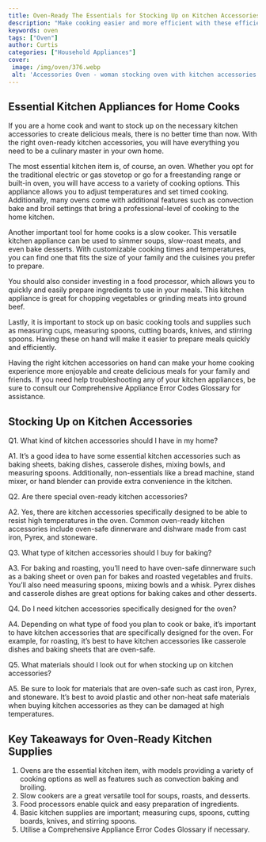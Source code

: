 ```yaml
---
title: Oven-Ready The Essentials for Stocking Up on Kitchen Accessories
description: "Make cooking easier and more efficient with these efficient and reliable kitchen items Let Oven-Ready equip you with an essential selection of kitchen accessories that will save time and bring delicious dishes"
keywords: oven
tags: ["Oven"]
author: Curtis
categories: ["Household Appliances"]
cover: 
 image: /img/oven/376.webp
 alt: 'Accessories Oven - woman stocking oven with kitchen accessories'
---
```

## Essential Kitchen Appliances for Home Cooks

If you are a home cook and want to stock up on the necessary kitchen accessories to create delicious meals, there is no better time than now. With the right oven-ready kitchen accessories, you will have everything you need to be a culinary master in your own home.

The most essential kitchen item is, of course, an oven. Whether you opt for the traditional electric or gas stovetop or go for a freestanding range or built-in oven, you will have access to a variety of cooking options. This appliance allows you to adjust temperatures and set timed cooking. Additionally, many ovens come with additional features such as convection bake and broil settings that bring a professional-level of cooking to the home kitchen.

Another important tool for home cooks is a slow cooker. This versatile kitchen appliance can be used to simmer soups, slow-roast meats, and even bake desserts. With customizable cooking times and temperatures, you can find one that fits the size of your family and the cuisines you prefer to prepare.

You should also consider investing in a food processor, which allows you to quickly and easily prepare ingredients to use in your meals. This kitchen appliance is great for chopping vegetables or grinding meats into ground beef.

Lastly, it is important to stock up on basic cooking tools and supplies such as measuring cups, measuring spoons, cutting boards, knives, and stirring spoons. Having these on hand will make it easier to prepare meals quickly and efficiently.

Having the right kitchen accessories on hand can make your home cooking experience more enjoyable and create delicious meals for your family and friends. If you need help troubleshooting any of your kitchen appliances, be sure to consult our Comprehensive Appliance Error Codes Glossary for assistance.

## Stocking Up on Kitchen Accessories 

Q1. What kind of kitchen accessories should I have in my home? 

A1. It’s a good idea to have some essential kitchen accessories such as baking sheets, baking dishes, casserole dishes, mixing bowls, and measuring spoons. Additionally, non-essentials like a bread machine, stand mixer, or hand blender can provide extra convenience in the kitchen. 

Q2. Are there special oven-ready kitchen accessories? 

A2. Yes, there are kitchen accessories specifically designed to be able to resist high temperatures in the oven. Common oven-ready kitchen accessories include oven-safe dinnerware and dishware made from cast iron, Pyrex, and stoneware. 

Q3. What type of kitchen accessories should I buy for baking? 

A3. For baking and roasting, you’ll need to have oven-safe dinnerware such as a baking sheet or oven pan for bakes and roasted vegetables and fruits. You’ll also need measuring spoons, mixing bowls and a whisk. Pyrex dishes and casserole dishes are great options for baking cakes and other desserts. 

Q4. Do I need kitchen accessories specifically designed for the oven? 

A4. Depending on what type of food you plan to cook or bake, it’s important to have kitchen accessories that are specifically designed for the oven. For example, for roasting, it’s best to have kitchen accessories like casserole dishes and baking sheets that are oven-safe. 

Q5. What materials should I look out for when stocking up on kitchen accessories? 

A5. Be sure to look for materials that are oven-safe such as cast iron, Pyrex, and stoneware. It’s best to avoid plastic and other non-heat safe materials when buying kitchen accessories as they can be damaged at high temperatures.

## Key Takeaways for Oven-Ready Kitchen Supplies
1. Ovens are the essential kitchen item, with models providing a variety of cooking options as well as features such as convection baking and broiling. 
2. Slow cookers are a great versatile tool for soups, roasts, and desserts.
3. Food processors enable quick and easy preparation of ingredients.
4. Basic kitchen supplies are important; measuring cups, spoons, cutting boards, knives, and stirring spoons. 
5. Utilise a Comprehensive Appliance Error Codes Glossary if necessary.
